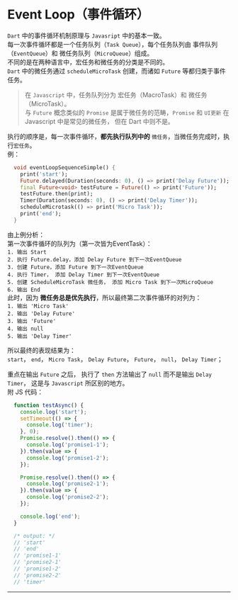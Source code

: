 # Event Loop（事件循环）  
`Dart` 中的事件循环机制原理与 `Javasript` 中的基本一致。  
每一次事件循环都是一个任务队列（`Task Queue`），每个任务队列由 事件队列（`EventQueue`）和 微任务队列（`MicroQueue`）组成。  
不同的是在两种语言中，宏任务和微任务的分类是不同的。  
`Dart` 中的微任务通过 `scheduleMicroTask` 创建，而诸如 `Future` 等都归类于事件任务。
> 在 `Javascript` 中，任务队列分为 宏任务（MacroTask）和 微任务（MicroTask）。  
> 与 `Future` 概念类似的 `Promise` 是属于微任务的范畴，`Promise` 和 `UI更新` 在 Javascript 中是常见的微任务， 但在 Dart 中则不是。  

执行的顺序是，每一次事件循环，**都先执行队列中的** `微任务`，当微任务完成时，执行`宏任务`。  
例：  
```dart
  void eventLoopSequenceSimple() {
    print('start');
    Future.delayed(Duration(seconds: 0), () => print('Delay Future'));
    final Future<void> testFuture = Future(() => print('Future'));
    testFuture.then(print);
    Timer(Duration(seconds: 0), () => print('Delay Timer'));
    scheduleMicrotask(() => print('Micro Task'));
    print('end');
  }
```
由上例分析：  
第一次事件循环的队列为（第一次皆为EventTask）：  
`1. 输出 Start`  
`2. 执行 Future.delay，添加 Delay Future 到下一次EventQueue`  
`3. 创建 Future，添加 Future 到下一次EventQueue`  
`4. 执行 Timer， 添加 Delay Timer 到下一次EventQueue`  
`5. 创建 ScheduleMicroTask 微任务， 添加 Micro Task 到下一次MicroQueue`  
`6. 输出 End`  
此时，因为 **微任务总是优先执行**，所以最终第二次事件循环的对列为：  
`1. 输出 'Micro Task'`  
`2. 输出 'Delay Future'`  
`3. 输出 'Future'`  
`4. 输出 null`  
`5. 输出 'Delay Timer'`  

所以最终的表现结果为：  
`start`， `end`， `Micro Task`， `Delay Future`， `Future`， `null`， `Delay Timer`；  

重点在输出 `Future` 之后， 执行了 `then` 方法输出了 `null` 而不是输出 `Delay Timer`， 这是与 `Javascript` 所区别的地方。  
附 JS 代码：  
```ts
  function testAsync() {
    console.log('start');
    setTimeout(() => {
      console.log('timer');
    }, 0);
    Promise.resolve().then(() => {
      console.log('promise1-1');
    }).then(value => {
      console.log('promise1-2');
    });

    Promise.resolve().then(() => {
      console.log('promise2-1');
    }).then(value => {
      console.log('promise2-2');
    });

    console.log('end');
  }

  /* output: */
  // 'start'
  // 'end'
  // 'promise1-1'
  // 'promise2-1'
  // 'promise1-2'
  // 'promise2-2'
  // 'timer'
```



---
